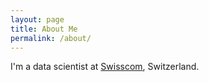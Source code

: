 ```yaml
---
layout: page
title: About Me
permalink: /about/
---
```


I'm a data scientist at [Swisscom](https://www.swisscom.ch/en/about/company/innovation/analytics-artificial-intelligence.html), Switzerland.

